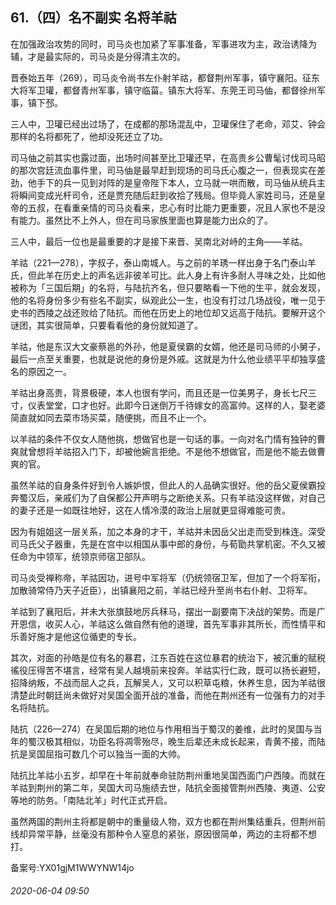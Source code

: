 ## 61.（四）名不副实 名将羊祜
在加强政治攻势的同时，司马炎也加紧了军事准备，军事进攻为主，政治诱降为辅，才是最实际的，司马炎是分得清主次的。



晋泰始五年（269），司马炎令尚书左仆射羊祜，都督荆州军事，镇守襄阳。征东大将军卫瓘，都督青州军事，镇守临菑。镇东大将军、东莞王司马伷，都督徐州军事，镇下邳。



三人中，卫瓘已经出过场了，在成都的那场混乱中，卫瓘保住了老命，邓艾、钟会那样的名将都死了，他却没死还立了功。



司马伷之前其实也露过面，出场时间甚至比卫瓘还早，在高贵乡公曹髦讨伐司马昭的那次宫廷流血事件里，司马伷是最早赶到现场的司马氏心腹之一，但表现实在差劲，他手下的兵一见到对阵的是皇帝陛下本人，立马就一哄而散，司马伷从统兵主将瞬间变成光杆司令，还是贾充随后赶到收拾了残局。但毕竟人家姓司马，还是皇帝的五叔，在看重亲情的司马炎看来，忠心有时比能力更重要，况且人家也不是没有能力。虽然比不上外人，但在司马家族里面也算是能力出众的了。



三人中，最后一位也是最重要的才是接下来晋、吴南北对峙的主角——羊祜。



羊祜（221—278），字叔子，泰山南城人。与之前的羊琇一样出身于名门泰山羊氏，但此羊在历史上的声名远非彼羊可比。此人身上有许多耐人寻味之处，比如他被称为「三国后期」的名将，与陆抗齐名，但只要略看一下他的生平，就会发现，他的名将身份多少有些名不副实，纵观此公一生，也没有打过几场战役，唯一见于史书的西陵之战还败给了陆抗。而他在历史上的地位却又远高于陆抗。要解开这个谜团，其实很简单，只要看看他的身份就知道了。



羊祜，他是东汉大文豪蔡邕的外孙，他是夏侯霸的女婿，他还是司马师的小舅子，最后一点至关重要，也就是说他的身份是外戚。这就是为什么他业绩平平却独享盛名的原因之一。



羊祜出身高贵，背景极硬，本人也很有学问，而且还是一位美男子，身长七尺三寸，仪表堂堂，口才也好。此即今日迷倒万千待嫁女的高富帅。这样的人，娶老婆简直就如同去菜市场买菜，随便挑，而且不止一个。



以羊祜的条件不仅女人随他挑，想做官也是一句话的事。一向对名门情有独钟的曹爽就曾想将羊祜招入门下，却被他婉言拒绝。不是他不想做官，而是他不能去做曹爽的官。



虽然羊祜的自身条件好到令人嫉妒恨，但此人的人品确实很好。他的岳父夏侯霸投奔蜀汉后，亲戚们为了自保都公开声明与之断绝关系。只有羊祜没这样做，对自己的妻子还是一如既往地好，这在人情冷漠的政治上层就更显得难能可贵。



因为有姐姐这一层关系，加之本身的才干，羊祜并未因岳父出走而受到株连。深受司马氏父子器重，先是在宫中以相国从事中郎的身份，与荀勖共掌机密。不久又被任命为中领军，统领京师宿卫部队。



司马炎受禅称帝，羊祜因功，进号中军将军（仍统领宿卫军，但加了一个将军衔，加散骑常侍乃天子近臣），出镇襄阳之前，羊祜已经升至尚书右仆射、卫将军。



羊祜到了襄阳后，并未大张旗鼓地厉兵秣马，摆出一副要南下决战的架势。而是广开恩信，收买人心，羊祜这么做自然有他的道理，首先军事非其所长，而性情平和乐善好施才是他这位循吏的专长。



其次，对面的孙皓是位有名的暴君，江东百姓在这位暴君的统治下，被沉重的赋税徭役压得苦不堪言，经常有吴人越境前来投奔。羊祜实行仁政，既可以扬长避短，招降纳叛，不战而屈人之兵，瓦解吴人，又可以积草屯粮，休养生息，因为羊祜很清楚此时朝廷尚未做好对吴国全面开战的准备，而他在荆州还有一位强有力的对手名将陆抗。



陆抗（226—274）在吴国后期的地位与作用相当于蜀汉的姜维，此时的吴国与当年的蜀汉极其相似，功臣名将凋零殆尽，晚生后辈还未成长起来，青黄不接，而陆抗是吴国屈指可数几个可以独当一面的大帅。



陆抗比羊祜小五岁，却早在十年前就奉命驻防荆州重地吴国西面门户西陵。而就在羊祜到荆州的第二年，吴国大司马施绩去世，陆抗全面接管荆州西陵、夷道、公安等地的防务。「南陆北羊」时代正式开启。



虽然两国的荆州主将都是朝中的重量级人物，双方也都在荆州集结重兵，但荆州前线却异常平静，丝毫没有那种令人窒息的紧张，原因很简单，两边的主将都不想打。



备案号:YX01gjM1WWYNW14jo


###### 2020-06-04 09:50

